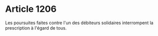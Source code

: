 # Article 1206

Les poursuites faites contre l'un des débiteurs solidaires interrompent la prescription à l'égard de tous.